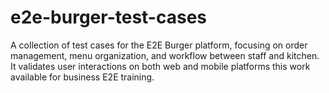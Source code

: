# e2e-burger-test-cases
A collection of test cases for the E2E Burger platform, focusing on order management, menu organization, and workflow between staff and kitchen. It validates user interactions on both web and mobile platforms this work available for business E2E training.
